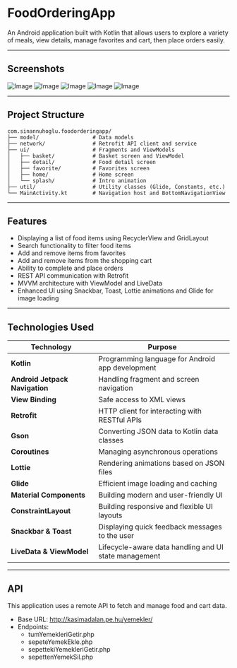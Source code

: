 # FoodOrderingApp

An Android application built with Kotlin that allows users to explore a variety of meals, view details, manage favorites and cart, then place orders easily. 

---

## Screenshots

![Image](https://github.com/user-attachments/assets/5dd11389-1fb2-45aa-be78-f9c7b66740de)
![Image](https://github.com/user-attachments/assets/f594e1ee-8558-42ff-b495-70bc2d8d4a49)
![Image](https://github.com/user-attachments/assets/8679574a-1980-42fa-8daa-738961360458)
![Image](https://github.com/user-attachments/assets/e1e757d9-bebf-4b5a-968f-c9433034c1aa)
![Image](https://github.com/user-attachments/assets/e707a12a-360b-40cb-b310-58801f96b6d9)

---

## Project Structure

```
com.sinannuhoglu.foodorderingapp/
├── model/                 # Data models
├── network/               # Retrofit API client and service
├── ui/                    # Fragments and ViewModels
│   ├── basket/            # Basket screen and ViewModel
│   ├── detail/            # Food detail screen
│   ├── favorite/          # Favorites screen
│   ├── home/              # Home screen
│   └── splash/            # Intro animation
├── util/                  # Utility classes (Glide, Constants, etc.)
└── MainActivity.kt        # Navigation host and BottomNavigationView
```

---

## Features

- Displaying a list of food items using RecyclerView and GridLayout
- Search functionality to filter food items
- Add and remove items from favorites
- Add and remove items from the shopping cart
- Ability to complete and place orders
- REST API communication with Retrofit
- MVVM architecture with ViewModel and LiveData
- Enhanced UI using Snackbar, Toast, Lottie animations and Glide for image loading

---

## Technologies Used

| Technology                    | Purpose                                                              |
|------------------------------|----------------------------------------------------------------------|
| **Kotlin**                   | Programming language for Android app development                     |
| **Android Jetpack Navigation** | Handling fragment and screen navigation                             |
| **View Binding**             | Safe access to XML views                                             |
| **Retrofit**                 | HTTP client for interacting with RESTful APIs                        |
| **Gson**                     | Converting JSON data to Kotlin data classes                          |
| **Coroutines**               | Managing asynchronous operations                                     |
| **Lottie**                   | Rendering animations based on JSON files                             |
| **Glide**                    | Efficient image loading and caching                                  |
| **Material Components**      | Building modern and user-friendly UI                                |
| **ConstraintLayout**         | Building responsive and flexible UI layouts                          |
| **Snackbar & Toast**         | Displaying quick feedback messages to the user                       |
| **LiveData & ViewModel**     | Lifecycle-aware data handling and UI state management                |

---

## API

This application uses a remote API to fetch and manage food and cart data.

- Base URL: http://kasimadalan.pe.hu/yemekler/
- Endpoints:
  - tumYemekleriGetir.php
  - sepeteYemekEkle.php
  - sepettekiYemekleriGetir.php
  - sepettenYemekSil.php
